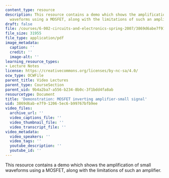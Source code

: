 ```yaml
---
content_type: resource
description: This resource contains a demo which shows the amplification of small
  waveforms using a MOSFET, along with the limitations of such an amplifier.
draft: false
file: /courses/6-002-circuits-and-electronics-spring-2007/3869d6abe7f912065ec6b99767bfb9ee_demo_09.pdf
file_size: 31955
file_type: application/pdf
image_metadata:
  caption: ''
  credit: ''
  image-alt: ''
learning_resource_types:
- Lecture Notes
license: https://creativecommons.org/licenses/by-nc-sa/4.0/
ocw_type: OCWFile
parent_title: Video Lectures
parent_type: CourseSection
parent_uid: 9b4a2ba7-a556-b234-8b0c-3f1bdd4fa8ab
resourcetype: Document
title: 'Demonstration: MOSFET inverting amplifier-small signal'
uid: 3869d6ab-e7f9-1206-5ec6-b99767bfb9ee
video_files:
  archive_url: ''
  video_captions_file: ''
  video_thumbnail_file: ''
  video_transcript_file: ''
video_metadata:
  video_speakers: ''
  video_tags: ''
  youtube_description: ''
  youtube_id: ''
---
```

This resource contains a demo which shows the amplification of small waveforms using a MOSFET, along with the limitations of such an amplifier.